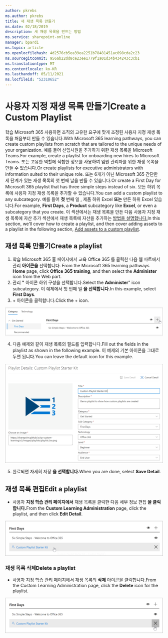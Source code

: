 ```yaml
---
author: pkrebs
ms.author: pkrebs
title: 새 재생 목록 만들기
ms.date: 02/18/2019
description: 새 재생 목록을 만드는 방법
ms.service: sharepoint-online
manager: bpardi
ms.topic: article
ms.openlocfilehash: 4d2576cb5ea39ea2251b78481451ac098cda2c23
ms.sourcegitcommit: 956ab22dd8ce23ee1779f1a01d34b434243c3cb1
ms.translationtype: MT
ms.contentlocale: ko-KR
ms.lasthandoff: 05/11/2021
ms.locfileid: "52310652"
---
```

# <a name="create-a-custom-playlist"></a><span data-ttu-id="f28dd-103">사용자 지정 재생 목록 만들기</span><span class="sxs-lookup"><span data-stu-id="f28dd-103">Create a Custom Playlist</span></span>

<span data-ttu-id="f28dd-104">학습 Microsoft 365 사용하면 조직의 고유한 요구에 맞게 조정된 사용자 지정 재생 목록을 처음부터 만들 수 있습니다.</span><span class="sxs-lookup"><span data-stu-id="f28dd-104">With Microsoft 365 learning pathways, you can create custom playlists from scratch that are tailored to the unique needs of your organization.</span></span> <span data-ttu-id="f28dd-105">예를 들어 신입사원을 추가하기 위한 재생 목록을 Microsoft Teams.</span><span class="sxs-lookup"><span data-stu-id="f28dd-105">For example, create a playlist for onboarding new hires to Microsoft Teams.</span></span> <span data-ttu-id="f28dd-106">또는 고유한 역할에 적합한 정보를 사용하여 임원 관리자를 위한 재생 목록을 만들 수 있습니다.</span><span class="sxs-lookup"><span data-stu-id="f28dd-106">Or create playlists for executive administrators with information suited to their unique role.</span></span> <span data-ttu-id="f28dd-107">또는 6개가 아닌 Microsoft 365 간단한 세 단계가 있는 재생 목록의 첫 번째 날을 만들 수 있습니다.</span><span class="sxs-lookup"><span data-stu-id="f28dd-107">Or create a First Day for Microsoft 365 playlist that has three simple steps instead of six.</span></span> <span data-ttu-id="f28dd-108">모든 하위 목록에 사용자 지정 재생 목록을 추가할 수 있습니다.</span><span class="sxs-lookup"><span data-stu-id="f28dd-108">You can add a custom playlist to any subcategory.</span></span> <span data-ttu-id="f28dd-109">예를 들어 **첫** 번째  일 , 제품 하위 Excel **또는** 만든 하위 Excel 있습니다.</span><span class="sxs-lookup"><span data-stu-id="f28dd-109">For example, **First Days**, a **Product** subcategory like **Excel**, or even a subcategory that you create.</span></span> <span data-ttu-id="f28dd-110">이 섹션에서는 재생 목록을 만든 다음 사용자 지정 재생 목록에 자산 추가 섹션에서 재생 목록에 자산을 추가하는 [방법을 설명합니다.](custom_addassets.md)</span><span class="sxs-lookup"><span data-stu-id="f28dd-110">In this section, we’ll cover how to create a playlist, and then cover adding assets to a playlist in the following section, [Add assets to a custom playlist](custom_addassets.md).</span></span>

## <a name="create-a-playlist"></a><span data-ttu-id="f28dd-111">재생 목록 만들기</span><span class="sxs-lookup"><span data-stu-id="f28dd-111">Create a playlist</span></span> 

1. <span data-ttu-id="f28dd-112">학습 Microsoft 365 홈 페이지에서 교육  Office 365 를 클릭한 다음 웹 파트에서 관리 **아이콘을** 선택합니다. </span><span class="sxs-lookup"><span data-stu-id="f28dd-112">From the Microsoft 365 learning pathways **Home** page, click **Office 365 training**, and then select the **Administer** icon from the Web part.</span></span> 
2. <span data-ttu-id="f28dd-113">관리 **"** 아이콘 하위 구성을 선택합니다.</span><span class="sxs-lookup"><span data-stu-id="f28dd-113">Select the **Administer**" icon  subcategory.</span></span> <span data-ttu-id="f28dd-114">이 예제에서 첫 번째 일 **을 선택합니다.**</span><span class="sxs-lookup"><span data-stu-id="f28dd-114">In this example, select **First Days**.</span></span>  
3. <span data-ttu-id="f28dd-115">+ 아이콘을 클릭합니다.</span><span class="sxs-lookup"><span data-stu-id="f28dd-115">Click the + icon.</span></span>  

![cg-newplaylistbtn.png](media/cg-newplaylistbtn.png)

4.  <span data-ttu-id="f28dd-117">다음 예제와 같이 재생 목록의 필드를 입력합니다.</span><span class="sxs-lookup"><span data-stu-id="f28dd-117">Fill out the fields in the playlist as shown in the following example.</span></span> <span data-ttu-id="f28dd-118">이 예제의 기본 아이콘을 그대로 두면 됩니다.</span><span class="sxs-lookup"><span data-stu-id="f28dd-118">You can leave the default icon for this example.</span></span> 

![cg-newplaylistdetails.png](media/cg-newplaylistdetails.png)

5.  <span data-ttu-id="f28dd-120">완료되면 자세히 저장 **을 선택합니다.**</span><span class="sxs-lookup"><span data-stu-id="f28dd-120">When you are done, select **Save Detail**.</span></span> 

## <a name="edit-a-playlist"></a><span data-ttu-id="f28dd-121">재생 목록 편집</span><span class="sxs-lookup"><span data-stu-id="f28dd-121">Edit a playlist</span></span>

- <span data-ttu-id="f28dd-122">사용자 **지정 학습 관리 페이지에서** 재생 목록을 클릭한 다음 세부 정보 편집 **을 클릭합니다.**</span><span class="sxs-lookup"><span data-stu-id="f28dd-122">From the **Custom Learning Administration** page, click the playlist, and then click **Edit Detail**.</span></span>  

![cg-editplaylist.png](media/cg-editplaylist.png)

### <a name="delete-a-playlist"></a><span data-ttu-id="f28dd-124">재생 목록 삭제</span><span class="sxs-lookup"><span data-stu-id="f28dd-124">Delete a playlist</span></span>

- <span data-ttu-id="f28dd-125">사용자 지정 학습 관리 페이지에서 재생 목록의 **삭제** 아이콘을 클릭합니다.</span><span class="sxs-lookup"><span data-stu-id="f28dd-125">From the Custom Learning Administration page, click the **Delete** icon for the playlist.</span></span>  

![cg-deleteplaylist.png](media/cg-deleteplaylist.png)